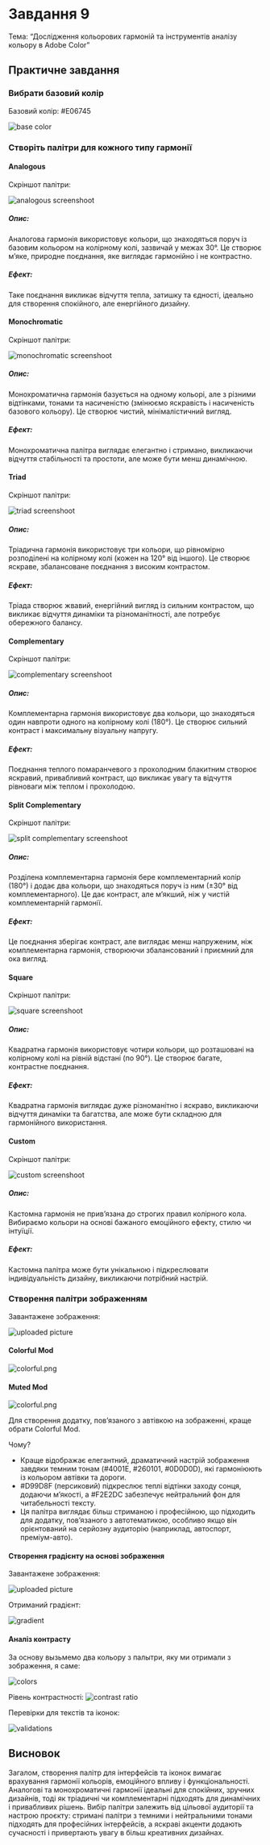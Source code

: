 # Завдання 9

Тема: “Дослідження кольорових гармоній та інструментів аналізу кольору в Adobe Color”

## Практичне завдання

### Вибрати базовий колір

Базовий колір: #E06745

![base color](images/base-color.png)

### Створіть палітри для кожного типу гармонії

#### Analogous

Скріншот палітри:

![analogous screenshoot](images/ex1/analogous.png)

##### Опис: 

Аналогова гармонія використовує кольори, що знаходяться поруч із базовим кольором на колірному колі, 
зазвичай у межах 30°. Це створює м’яке, природне поєднання, яке виглядає гармонійно і не контрастно.

##### Ефект:

Таке поєднання викликає відчуття тепла, затишку та єдності, 
ідеально для створення спокійного, але енергійного дизайну.

#### Monochromatic

Скріншот палітри:

![monochromatic screenshoot](images/ex1/monochromatic.png)

##### Опис:

Монохроматична гармонія базується на одному кольорі, але з різними відтінками, тонами та насиченістю 
(змінюємо яскравість і насиченість базового кольору). Це створює чистий, мінімалістичний вигляд.

##### Ефект:

Монохроматична палітра виглядає елегантно і стримано, викликаючи відчуття стабільності та простоти, 
але може бути менш динамічною.

#### Triad

Скріншот палітри:

![triad screenshoot](images/ex1/triad.png)

##### Опис:

Тріадична гармонія використовує три кольори, що рівномірно розподілені на колірному колі (кожен на 120° від іншого). 
Це створює яскраве, збалансоване поєднання з високим контрастом.

##### Ефект:

Тріада створює жвавий, енергійний вигляд із сильним контрастом, що викликає відчуття динаміки та різноманітності, 
але потребує обережного балансу.

#### Complementary

Скріншот палітри:

![complementary screenshoot](images/ex1/complementary.png)

##### Опис:

Комплементарна гармонія використовує два кольори, що знаходяться один навпроти одного на колірному колі (180°). 
Це створює сильний контраст і максимальну візуальну напругу.

##### Ефект:

Поєднання теплого помаранчевого з прохолодним блакитним створює яскравий, привабливий контраст, 
що викликає увагу та відчуття рівноваги між теплом і прохолодою.

#### Split Complementary

Скріншот палітри:

![split complementary screenshoot](images/ex1/split-complementary.png)

##### Опис:

Розділена комплементарна гармонія бере комплементарний колір (180°) і додає два кольори, що знаходяться поруч із ним (±30° від комплементарного).
Це дає контраст, але м’якший, ніж у чистій комплементарній гармонії.

##### Ефект:

Це поєднання зберігає контраст, але виглядає менш напруженим, ніж комплементарна гармонія, 
створюючи збалансований і приємний для ока вигляд.

#### Square

Скріншот палітри:

![square screenshoot](images/ex1/square.png)

##### Опис:

Квадратна гармонія використовує чотири кольори, що розташовані на колірному колі на рівній відстані (по 90°). 
Це створює багате, контрастне поєднання.

##### Ефект:

Квадратна гармонія виглядає дуже різноманітно і яскраво, викликаючи відчуття динаміки та багатства,
але може бути складною для гармонійного використання.

#### Custom

Скріншот палітри:

![custom screenshoot](images/ex1/custom.png)

##### Опис:

Кастомна гармонія не прив’язана до строгих правил колірного кола. Вибираємо кольори на основі бажаного емоційного ефекту, стилю чи інтуїції.

##### Ефект:

Кастомна палітра може бути унікальною і підкреслювати індивідуальність дизайну, викликаючи потрібний настрій.

### Створення палітри зображенням

Завантажене зображення:

![uploaded picture](images/ex2/uploaded-picture.jpg)

#### Colorful Mod

![colorful.png](images/ex2/colorful.png)

#### Muted Mod

![colorful.png](images/ex2/muted.png)

Для створення додатку, пов’язаного з автівкою на зображенні, краще обрати Colorful Mod.

Чому?
- Краще відображає елегантний, драматичний настрій зображення завдяки темним тонам (#4001E, #260101, #0D0D0D), які гармоніюють із кольором автівки та дороги.
- #D99D8F (персиковий) підкреслює теплі відтінки заходу сонця, додаючи м’якості, а #F2E2DC забезпечує нейтральний фон для читабельності тексту.
- Ця палітра виглядає більш стриманою і професійною, що підходить для додатку, пов’язаного з автотематикою, особливо якщо він орієнтований на серйозну аудиторію (наприклад, автоспорт, преміум-авто).

#### Створення градієнту на основі зображення

Завантажене зображення:

![uploaded picture](images/ex2/uploaded-picture.jpg)

Отриманий градієнт:

![gradient](images/ex3/gradient.png)

#### Аналіз контрасту

За основу вызьмемо два кольору з палытри, яку ми отримали з зображення, я саме:

![colors](images/ex4/colors.png)

Рівень контрастності:
![contrast ratio](images/ex4/contrast-ratio.png)

Перевірки для текстів та іконок:

![validations](images/ex4/validations.png)

## Висновок

Загалом, створення палітр для інтерфейсів та іконок вимагає врахування гармонії кольорів, емоційного впливу і функціональності. 
Аналогові та монохроматичні гармонії ідеальні для спокійних, зручних дизайнів, тоді як тріадичні чи комплементарні підходять для 
динамічних і привабливих рішень. Вибір палітри залежить від цільової аудиторії та настрою проєкту: стримані палітри з темними і 
нейтральними тонами підходять для професійних інтерфейсів, а яскраві акценти додають сучасності і 
привертають увагу в більш креативних дизайнах.
